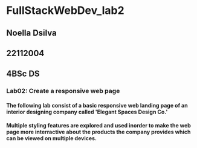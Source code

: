 # FullStackWebDev_lab2
## Noella Dsilva
## 22112004
## 4BSc DS
### Lab02: Create a responsive web page
#### The following lab consist of a basic responsive web landing page of an interior designing company called 'Elegant Spaces Design Co.'
#### Multiple styling features are explored and used inorder to make the web page more interractive about the products the company provides which can be viewed on multiple devices.
